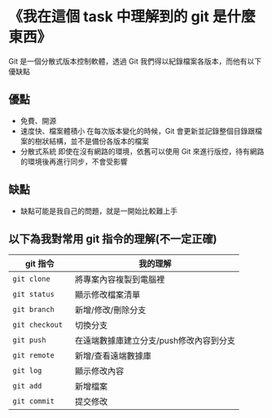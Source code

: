 # 《我在這個 task 中理解到的 git 是什麼東西》


Git 是一個分散式版本控制軟體，透過 Git 我們得以紀錄檔案各版本，而他有以下優缺點

優點
----
* 免費、開源
* 速度快、檔案體積小
      在每次版本變化的時候，Git 會更新並記錄整個目錄跟檔案的樹狀結構，並不是備份各版本的檔案
* 分散式系統
      即使在沒有網路的環境，依舊可以使用 Git 來進行版控，待有網路的環境後再進行同步，不會受影響


缺點
----
* 缺點可能是我自己的問題，就是一開始比較難上手

以下為我對常用 git 指令的理解(不一定正確)
--------------------------------------

git 指令|我的理解
---|---
` git clone `|將專案內容複製到電腦裡
` git status `|顯示修改檔案清單
`git branch `|新增/修改/刪除分支
`git checkout `|切換分支
`git push `|在遠端數據庫建立分支/push修改內容到分支
`git remote `|新增/查看遠端數據庫
`git log `|顯示修改內容
`git add `|新增檔案
`git commit `|提交修改
